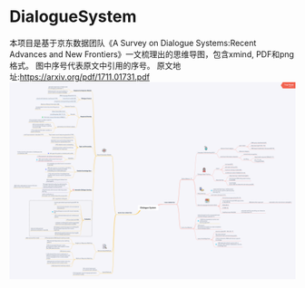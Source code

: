 # DialogueSystem
本项目是基于京东数据团队《A Survey on Dialogue Systems:Recent Advances and New Frontiers》一文梳理出的思维导图，包含xmind, PDF和png格式。
图中序号代表原文中引用的序号。
原文地址:https://arxiv.org/pdf/1711.01731.pdf
![Image Text](https://github.com/ocplease/DialogueSystem/blob/master/Dialogue%20System.png)
